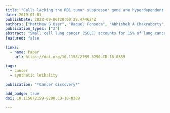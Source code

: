 ```yaml
---
title: "Cells lacking the RB1 tumor suppressor gene are hyperdependent on Aurora B kinase for survival"
date: 2019-01-01
publishDate: 2022-09-06T20:00:28.474624Z
authors: ["Matthew G Oser", "Raquel Fonseca", "Abhishek A Chakraborty", "Rachel Brough", "Alexander Spektor", "Rebecca B Jennings", "Abdallah Flaifel", "Jesse S Novak", "Aditi Gulati", "Elizabeth Buss", " others"]
publication_types: ["2"]
abstract: "Small cell lung cancer (SCLC) accounts for 15% of lung cancers and is almost always linked to inactivating *RB1* and *TP53* mutations. SCLC frequently responds, albeit briefly, to chemotherapy. The canonical function of the *RB1* gene product RB1 is to repress the E2F transcription factor family. RB1 also plays both E2F-dependent and E2F-independent mitotic roles. We performed a synthetic lethal CRISPR/Cas9 screen in an *RB1−/−* SCLC cell line that conditionally expresses RB1 to identify dependencies that are caused by RB1 loss and discovered that *RB1−/−* SCLC cell lines are hyperdependent on multiple proteins linked to chromosomal segregation, including Aurora B kinase. Moreover, we show that an Aurora B kinase inhibitor is efficacious in multiple preclinical SCLC models at concentrations that are well tolerated in mice. These results suggest that RB1 loss is a predictive biomarker for sensitivity to Aurora B kinase inhibitors in SCLC and perhaps other *RB1−/−* cancers."
featured: false

links:
  - name: Paper
    url: https://doi.org/10.1158/2159-8290.CD-18-0389

tags:
  - cancer
  - synthetic lethality

publication: "*Cancer discovery*"

add_badge: true
doi: 10.1158/2159-8290.CD-18-0389

---
```


